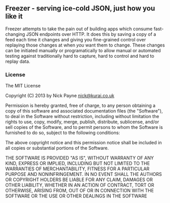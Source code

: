 ## Freezer - serving ice-cold JSON, just how you like it

Freezer attempts to take the pain out of building apps which consume
fast-changing JSON endpoints over HTTP. It does this by saving a copy of a
feed each time it changes and giving you fine-grained control over replaying
those changes at when *you* want them to change. These changes can be initiated
manually or programatically to allow manual or automated testing against
traditionally hard to capture, hard to control and hard to replay data.

### License

The MIT License

Copyright (C) 2013 by Nick Payne <nick@kurai.co.uk>

Permission is hereby granted, free of charge, to any person obtaining a copy
of this software and associated documentation files (the "Software"), to deal
in the Software without restriction, including without limitation the rights
to use, copy, modify, merge, publish, distribute, sublicense, and/or sell
copies of the Software, and to permit persons to whom the Software is
furnished to do so, subject to the following conditions:

The above copyright notice and this permission notice shall be included in
all copies or substantial portions of the Software.

THE SOFTWARE IS PROVIDED "AS IS", WITHOUT WARRANTY OF ANY KIND, EXPRESS OR
IMPLIED, INCLUDING BUT NOT LIMITED TO THE WARRANTIES OF MERCHANTABILITY,
FITNESS FOR A PARTICULAR PURPOSE AND NONINFRINGEMENT. IN NO EVENT SHALL THE
AUTHORS OR COPYRIGHT HOLDERS BE LIABLE FOR ANY CLAIM, DAMAGES OR OTHER
LIABILITY, WHETHER IN AN ACTION OF CONTRACT, TORT OR OTHERWISE, ARISING FROM,
OUT OF OR IN CONNECTION WITH THE SOFTWARE OR THE USE OR OTHER DEALINGS IN
THE SOFTWARE
